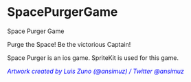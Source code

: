 # SpacePurgerGame
Space Purger Game

Purge the Space! Be the victorious Captain!

Space Purger is an ios game. SpriteKit is used for this game.


<i><p style="color:blue"> Artwork created by Luis Zuno (@ansimuz) / Twitter @ansimuz </i></p>

